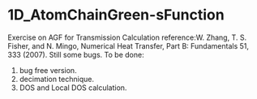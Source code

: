 # 1D_AtomChainGreen-sFunction
Exercise on AGF for Transmission Calculation
reference:W. Zhang, T. S. Fisher, and N. Mingo, Numerical Heat Transfer, Part B: Fundamentals 51, 333 (2007).
Still some bugs.
To be done:
1. bug free version.
2. decimation technique.
3. DOS and Local DOS calculation.
